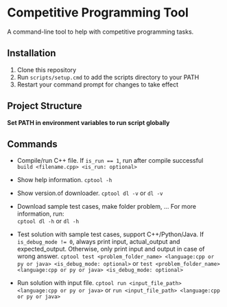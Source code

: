 # Competitive Programming Tool

A command-line tool to help with competitive programming tasks.

## Installation

1. Clone this repository
2. Run `scripts/setup.cmd` to add the scripts directory to your PATH
3. Restart your command prompt for changes to take effect

## Project Structure

**Set PATH in environment variables to run script globally**

## Commands

- Compile/run C++ file. If `is_run == 1`, run after compile successful  
`build <filename.cpp> <is_run: optional>`

- Show help information.
`cptool -h`

- Show version.of downloader.
`cptool dl -v` or `dl -v`

- Download sample test cases, make folder problem, ... For more information, run:  
`cptool dl -h` or `dl -h`

- Test solution with sample test cases, support C++/Python/Java. If `is_debug_mode != 0`, always print input, actual_output and expected_output. Otherwise, only print input and output in case of wrong answer.
`cptool test <problem_folder_name> <language:cpp or py or java> <is_debug_mode: optional>` or `test <problem_folder_name> <language:cpp or py or java> <is_debug_mode: optional>`

- Run solution with input file.
`cptool run <input_file_path> <language:cpp or py or java>` or `run <input_file_path> <language:cpp or py or java>`
